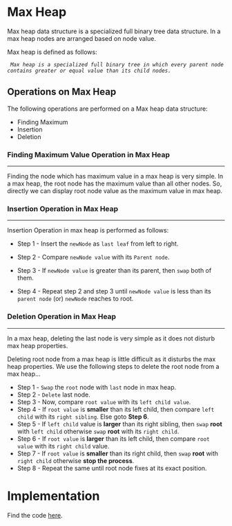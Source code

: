 # Max Heap
Max heap data structure is a specialized full binary tree data structure. In a max heap nodes are arranged based on node value.

Max heap is defined as follows:

_``` Max heap is a specialized full binary tree in which every parent node contains greater or equal value than its child nodes.```_

## Operations on Max Heap
The following operations are performed on a Max heap data structure:

- Finding Maximum
- Insertion
- Deletion


### Finding Maximum Value Operation in Max Heap
<hr>
Finding the node which has maximum value in a max heap is very simple. In a max heap, the root node has the maximum value than all other nodes. So, directly we can display root node value as the maximum value in max heap.

### Insertion Operation in Max Heap
<hr>
Insertion Operation in max heap is performed as follows:

- Step 1 - Insert the `newNode` as `last leaf` from left to right.

- Step 2 - Compare `newNode value` with its `Parent node`.

- Step 3 - If `newNode value` is greater than its parent, then `swap` both of them.

- Step 4 - Repeat step 2 and step 3 until `newNode value` is less than its `parent node` (or) `newNode` reaches to root.

### Deletion Operation in Max Heap
<hr>
In a max heap, deleting the last node is very simple as it does not disturb max heap properties.

Deleting root node from a max heap is little difficult as it disturbs the max heap properties. We use the following steps to delete the root node from a max heap...

- Step 1 - `Swap` the `root` node with `last` node in max heap.
- Step 2 - `Delete` last node.
- Step 3 - Now, compare `root value` with its `left child value`.
- Step 4 - If `root value` is **smaller** than its left child, then compare `left child` with its `right sibling`. Else goto **Step 6**.
- Step 5 - If `left child` value is **larger** than its right sibling, then `swap` **root** with `left child` otherwise `swap` **root** with its `right child`.
- Step 6 - If `root value` is **larger** than its left child, then compare `root value` with its `right child` value.
- Step 7 - If `root value` is **smaller** than its right child, then `swap` **root** with `right child` otherwise **stop the process**.
- Step 8 - Repeat the same until root node fixes at its exact position.

# Implementation

Find the code [here](https://github.com/Ankushdas178/DSA-in-C/blob/main/Tree/Max%20Heap/Code%20(Max%20heap).c).

